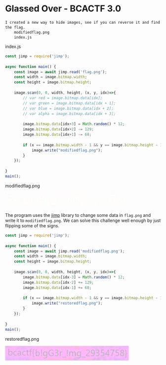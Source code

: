 # Glassed Over - BCACTF 3.0

```
I created a new way to hide images, see if you can reverse it and find the flag.
    modifiedflag.png
    index.js
```

index.js

```javascript
const jimp = require('jimp');

async function main() {
    const image = await jimp.read('flag.png');
    const width = image.bitmap.width;
    const height = image.bitmap.height;
    
    image.scan(0, 0, width, height, (x, y, idx)=>{
        // var red = image.bitmap.data[idx];
        // var green = image.bitmap.data[idx + 1];
        // var blue = image.bitmap.data[idx + 2];
        // var alpha = image.bitmap.data[idx + 3];
        
        image.bitmap.data[idx+3] = Math.random() * 12;
        image.bitmap.data[idx+2] -= 129;
        image.bitmap.data[idx+1] -= 68;

        if (x == image.bitmap.width - 1 && y == image.bitmap.height - 1) {
            image.write("modifiedflag.png");
        }
    });

}
main();
```

modifiedflag.png

![](../assets/glassed-over/modifiedflag.png)

The program uses the [jimp](https://github.com/oliver-moran/jimp) library to change some data in ```flag.png``` and write it to ```modifiedflag.png```. We can solve this challenge well enough by just flipping some of the signs.

```javascript
const jimp = require('jimp');

async function main() {
    const image = await jimp.read('modifiedflag.png');
    const width = image.bitmap.width;
    const height = image.bitmap.height;

    image.scan(0, 0, width, height, (x, y, idx)=>{
        image.bitmap.data[idx-3] = Math.random() * 12;
        image.bitmap.data[idx-2] += 129;
        image.bitmap.data[idx-1] += 68;

        if (x == image.bitmap.width - 1 && y == image.bitmap.height - 1) {
            image.write("restoredflag.png");
        }
    });

}
main();
```

restoredflag.png

![](../assets/glassed-over/restoredflag.png)